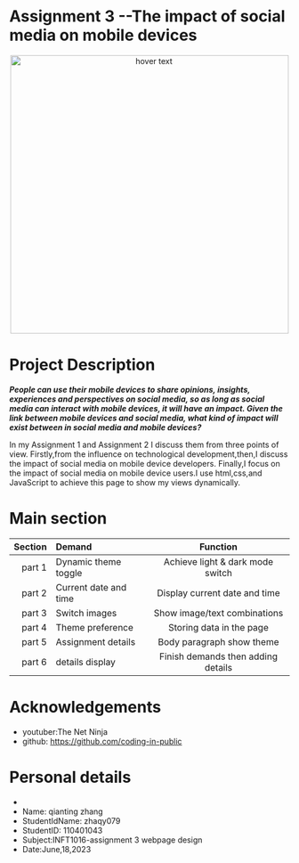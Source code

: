 # Assignment 3 --The impact of social media on mobile devices


<p align="center">
  <img src="https://upload.wikimedia.org/wikipedia/commons/e/e1/Social_media_platforms.jpg" width="500" title="hover text">
 
</p>

# Project Description
***People can use their mobile devices to share opinions, insights, experiences and perspectives on social media, so as long as social media can interact with mobile devices, it will have an impact. Given the link between mobile devices and social media, what kind of impact will exist between in social media and mobile devices?***

  In my Assignment 1 and Assignment 2 I discuss them from three points of view. Firstly,from the influence on technological development,then,I discuss the impact of social media on mobile device developers. Finally,I focus on the impact of social media on mobile device users.I use html,css,and JavaScript to achieve this page to show my views dynamically.

# Main section
| Section | Demand                |  Function                          |
|    ---: | :---                  |  :---:                             |
|part 1   | Dynamic theme toggle  | Achieve light & dark mode switch   |
|part 2   | Current date and time | Display current date and time      |
|part 3   | Switch images         | Show image/text combinations       |
|part 4   | Theme preference      | Storing data in the page           |
|part 5   | Assignment details    | Body paragraph show theme          |
|part 6   | details display       | Finish demands then adding details |

# Acknowledgements
+ youtuber:The Net Ninja
+ github: https://github.com/coding-in-public
# Personal details
+ 
 + Name: qianting zhang 
 + StudentIdName: zhaqy079
 + StudentID: 110401043
 + Subject:INFT1016-assignment 3 webpage design
 + Date:June,18,2023

